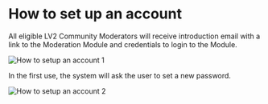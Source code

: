 # **How to set up an account**

All eligible LV2 Community Moderators will receive introduction email with a link to the Moderation Module and credentials to login to the Module.

![How to setup an account 1](https://github.com/user-attachments/assets/6083daaf-a73d-401e-986e-5fc86f50f366)

In the first use, the system will ask the user to set a new password.

![How to setup an account 2](https://github.com/user-attachments/assets/29b9a644-ddd7-4724-af5b-4892ed52cbda)
